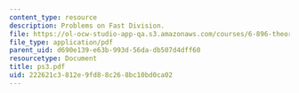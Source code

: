 ```yaml
---
content_type: resource
description: Problems on Fast Division.
file: https://ol-ocw-studio-app-qa.s3.amazonaws.com/courses/6-896-theory-of-parallel-hardware-sma-5511-spring-2004/222621c3812e9fd88c268bc10bd0ca02_ps3.pdf
file_type: application/pdf
parent_uid: d690e139-e63b-993d-56da-db507d4dff60
resourcetype: Document
title: ps3.pdf
uid: 222621c3-812e-9fd8-8c26-8bc10bd0ca02
---
```

